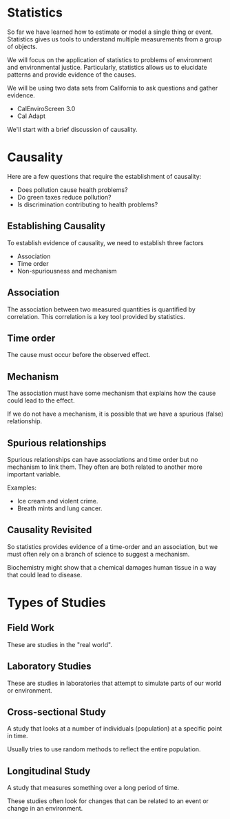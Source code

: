 # Statistics

So far we have learned how to estimate or model a single thing or event.
Statistics gives us tools to understand multiple measurements from a group of objects.

We will focus on the application of statistics to problems of environment and environmental justice.
Particularly, statistics allows us to elucidate patterns and provide evidence of the causes.

We will be using two data sets from California to ask questions and gather evidence.

- CalEnviroScreen 3.0
- Cal Adapt

We'll start with a brief discussion of causality.

# Causality

Here are a few questions that require the establishment of causality:

- Does pollution cause health problems?
- Do green taxes reduce pollution?
- Is discrimination contributing to health problems?

## Establishing Causality

To establish evidence of causality, we need to establish three factors

- Association
- Time order
- Non-spuriousness and mechanism

## Association

The association between two measured quantities is quantified by correlation.
This correlation is a key tool provided by statistics.

## Time order

The cause must occur before the observed effect.

## Mechanism

The association must have some mechanism that explains how the cause could lead to the effect.

If we do not have a mechanism, it is possible that we have a spurious (false) relationship.

## Spurious relationships

Spurious relationships can have associations and time order but no mechanism to link them.
They often are both related to another more important variable.

Examples:

- Ice cream and violent crime.
- Breath mints and lung cancer.

## Causality Revisited

So statistics provides evidence of a time-order and an association, but we must often rely on a branch of science to suggest a mechanism.

Biochemistry might show that a chemical damages human tissue in a way that could lead to disease.


# Types of Studies

## Field Work

These are studies in the "real world".

## Laboratory Studies

These are studies in laboratories that attempt to simulate parts of our world or environment.

## Cross-sectional Study

A study that looks at a number of individuals (population) at a specific point in time.

Usually tries to use random methods to reflect the entire population.

## Longitudinal Study

A study that measures something over a long period of time.

These studies often look for changes that can be related to an event or change in an environment.
